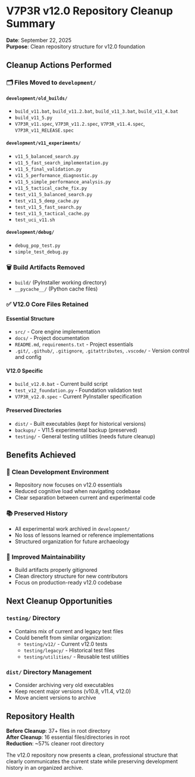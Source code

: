 # V7P3R v12.0 Repository Cleanup Summary
**Date**: September 22, 2025  
**Purpose**: Clean repository structure for v12.0 foundation

## Cleanup Actions Performed

### 🗂️ **Files Moved to `development/`**

#### `development/old_builds/`
- `build_v11.bat`, `build_v11.2.bat`, `build_v11_3.bat`, `build_v11_4.bat`
- `build_v11_5.py`
- `V7P3R_v11.spec`, `V7P3R_v11.2.spec`, `V7P3R_v11.4.spec`, `V7P3R_v11_RELEASE.spec`

#### `development/v11_experiments/`
- `v11_5_balanced_search.py`
- `v11_5_fast_search_implementation.py`
- `v11_5_final_validation.py`
- `v11_5_performance_diagnostic.py`
- `v11_5_simple_performance_analysis.py`
- `v11_5_tactical_cache_fix.py`
- `test_v11_5_balanced_search.py`
- `test_v11_5_deep_cache.py`
- `test_v11_5_fast_search.py`
- `test_v11_5_tactical_cache.py`
- `test_uci_v11.sh`

#### `development/debug/`
- `debug_pop_test.py`
- `simple_test_debug.py`

### 🗑️ **Build Artifacts Removed**
- `build/` (PyInstaller working directory)
- `__pycache__/` (Python cache files)

### ✅ **V12.0 Core Files Retained**

#### **Essential Structure**
- `src/` - Core engine implementation
- `docs/` - Project documentation
- `README.md`, `requirements.txt` - Project essentials
- `.git/`, `.github/`, `.gitignore`, `.gitattributes`, `.vscode/` - Version control and config

#### **V12.0 Specific**
- `build_v12.0.bat` - Current build script
- `test_v12_foundation.py` - Foundation validation test
- `V7P3R_v12.0.spec` - Current PyInstaller specification

#### **Preserved Directories**
- `dist/` - Built executables (kept for historical versions)
- `backups/` - V11.5 experimental backup (preserved)
- `testing/` - General testing utilities (needs future cleanup)

## Benefits Achieved

### 🎯 **Clean Development Environment**
- Repository now focuses on v12.0 essentials
- Reduced cognitive load when navigating codebase
- Clear separation between current and experimental code

### 📚 **Preserved History**
- All experimental work archived in `development/`
- No loss of lessons learned or reference implementations
- Structured organization for future archaeology

### 🔧 **Improved Maintainability**
- Build artifacts properly gitignored
- Clean directory structure for new contributors
- Focus on production-ready v12.0 codebase

## Next Cleanup Opportunities

### `testing/` Directory
- Contains mix of current and legacy test files
- Could benefit from similar organization:
  - `testing/v12/` - Current v12.0 tests
  - `testing/legacy/` - Historical test files
  - `testing/utilities/` - Reusable test utilities

### `dist/` Directory Management
- Consider archiving very old executables
- Keep recent major versions (v10.8, v11.4, v12.0)
- Move ancient versions to archive

## Repository Health

**Before Cleanup**: 37+ files in root directory  
**After Cleanup**: 16 essential files/directories in root  
**Reduction**: ~57% cleaner root directory

The v12.0 repository now presents a clean, professional structure that clearly communicates the current state while preserving development history in an organized archive.